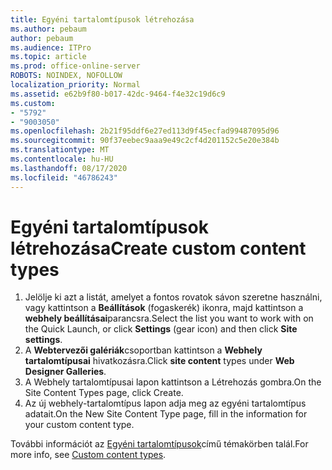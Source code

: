 ```yaml
---
title: Egyéni tartalomtípusok létrehozása
ms.author: pebaum
author: pebaum
ms.audience: ITPro
ms.topic: article
ms.prod: office-online-server
ROBOTS: NOINDEX, NOFOLLOW
localization_priority: Normal
ms.assetid: e62b9f80-b017-42dc-9464-f4e32c19d6c9
ms.custom:
- "5792"
- "9003050"
ms.openlocfilehash: 2b21f95ddf6e27ed113d9f45ecfad99487095d96
ms.sourcegitcommit: 90f37eebec9aaa9e49c2cf4d201152c5e20e384b
ms.translationtype: MT
ms.contentlocale: hu-HU
ms.lasthandoff: 08/17/2020
ms.locfileid: "46786243"
---
```

# <a name="create-custom-content-types"></a><span data-ttu-id="132a2-102">Egyéni tartalomtípusok létrehozása</span><span class="sxs-lookup"><span data-stu-id="132a2-102">Create custom content types</span></span>

1. <span data-ttu-id="132a2-103">Jelölje ki azt a listát, amelyet a fontos rovatok sávon szeretne használni, vagy kattintson a **Beállítások**  (fogaskerék) ikonra, majd kattintson a  **webhely beállításai**parancsra.</span><span class="sxs-lookup"><span data-stu-id="132a2-103">Select the list you want to work with on the Quick Launch, or click **Settings**  (gear icon) and then click  **Site settings**.</span></span>
2. <span data-ttu-id="132a2-104">A **Webtervezői galériák**csoportban kattintson a **Webhely tartalomtípusai** hivatkozásra.</span><span class="sxs-lookup"><span data-stu-id="132a2-104">Click **site content**  types under  **Web Designer Galleries**.</span></span>
3. <span data-ttu-id="132a2-105">A Webhely tartalomtípusai lapon kattintson a Létrehozás gombra.</span><span class="sxs-lookup"><span data-stu-id="132a2-105">On the Site Content Types page, click Create.</span></span>
4. <span data-ttu-id="132a2-106">Az új webhely-tartalomtípus lapon adja meg az egyéni tartalomtípus adatait.</span><span class="sxs-lookup"><span data-stu-id="132a2-106">On the New Site Content Type page, fill in the information for your custom content type.</span></span>

<span data-ttu-id="132a2-107">További információt az  [Egyéni tartalomtípusok](https://support.microsoft.com/office/e1277a2e-a1e8-4473-9126-91a0647766e5#__toc323548991)című témakörben talál.</span><span class="sxs-lookup"><span data-stu-id="132a2-107">For more info, see  [Custom content types](https://support.microsoft.com/office/e1277a2e-a1e8-4473-9126-91a0647766e5#__toc323548991).</span></span>